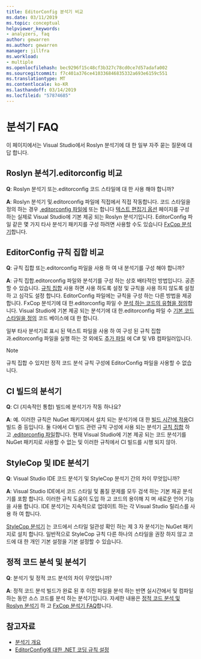 ```yaml
---
title: EditorConfig 분석기 비교
ms.date: 03/11/2019
ms.topic: conceptual
helpviewer_keywords:
- analyzers, faq
author: gewarren
ms.author: gewarren
manager: jillfra
ms.workload:
- multiple
ms.openlocfilehash: bec9296f15c48cf3b327c78cd0ce7d57adafa002
ms.sourcegitcommit: f7c401a376ce410336846835332a693e6159c551
ms.translationtype: MT
ms.contentlocale: ko-KR
ms.lasthandoff: 03/14/2019
ms.locfileid: "57874685"
---
```

# <a name="analyzers-faq"></a>분석기 FAQ

이 페이지에서는 Visual Studio에서 Roslyn 분석기에 대 한 일부 자주 묻는 질문에 대답 합니다.

## <a name="roslyn-analyzers-versus-editorconfig"></a>Roslyn 분석기.editorconfig 비교

**Q**: Roslyn 분석기 또는.editorconfig 코드 스타일에 대 한 사용 해야 합니까?

**A**: Roslyn 분석기 및.editorconfig 파일에 직접에서 직접 작동합니다. 코드 스타일을 정의 하는 경우 [.editorconfig 파일에](../ide/editorconfig-code-style-settings-reference.md) 또는 합니다 [텍스트 편집기 옵션](../ide/code-styles-and-quick-actions.md) 페이지를 구성 하는 실제로 Visual Studio에 기본 제공 되는 Roslyn 분석기입니다. EditorConfig 파일 같은 몇 가지 타사 분석기 패키지를 구성 하려면 사용할 수도 있습니다 [FxCop 분석기](configure-fxcop-analyzers.md)합니다.

## <a name="editorconfig-versus-rule-sets"></a>EditorConfig 규칙 집합 비교

**Q**: 규칙 집합 또는.editorconfig 파일을 사용 하 여 내 분석기를 구성 해야 합니까?

**A**: 규칙 집합.editorconfig 파일와 분석기를 구성 하는 상호 배타적인 방법입니다. 공존할 수 있습니다. [규칙 집합](analyzer-rule-sets.md) 사용 하면 사용 하도록 설정 및 규칙을 사용 하지 않도록 설정 하 고 심각도 설정 합니다. EditorConfig 파일에는 규칙을 구성 하는 다른 방법을 제공 합니다. FxCop 분석기에 대 한.editorconfig 파일 수 [분석 하는 코드의 유형을 정의](fxcop-analyzer-options.md)합니다. Visual Studio에 기본 제공 되는 분석기에 대 한.editorconfig 파일 수 [기본 코드 스타일을 정의](../ide/editorconfig-code-style-settings-reference.md) 코드 베이스에 대 한 합니다.

일부 타사 분석기로 표시 된 텍스트 파일을 사용 하 여 구성 된 규칙 집합과.editorconfig 파일을 실행 하는 것 외에도 [추가 파일](../ide/build-actions.md#build-action-values) 에 C# 및 VB 컴파일러입니다.

> [!NOTE]
> 규칙 집합 수 있지만 정적 코드 분석 규칙 구성에 EditorConfig 파일을 사용할 수 없습니다.

## <a name="analyzers-in-ci-builds"></a>CI 빌드의 분석기

**Q**: CI (지속적인 통합) 빌드에 분석기가 작동 하나요?

**A**: 예. 이러한 규칙은 NuGet 패키지에서 설치 되는 분석기에 대 한 [빌드 시간에 적용](roslyn-analyzers-overview.md#build-errors)CI 빌드 중 등입니다. 둘 다에서 CI 빌드 관련 규칙 구성에 사용 되는 분석기 [규칙 집합](analyzer-rule-sets.md) 하 고 [.editorconfig 파일](configure-fxcop-analyzers.md)합니다. 현재 Visual Studio에 기본 제공 되는 코드 분석기를 NuGet 패키지로 사용할 수 없는 및 이러한 규칙에서 CI 빌드를 시행 되지 않아.

## <a name="ide-analyzers-versus-stylecop"></a>StyleCop 및 IDE 분석기

**Q**: Visual Studio IDE 코드 분석기 및 StyleCop 분석기 간의 차이 무엇입니까?

**A**: Visual Studio IDE에서 코드 스타일 및 품질 문제를 모두 검색 하는 기본 제공 분석기를 포함 합니다. 이러한 규칙 도움이 도입 하 고 코드의 용이해 지 며 새로운 언어 기능을 사용 합니다. IDE 분석기는 지속적으로 업데이트 하는 각 Visual Studio 릴리스를 사용 하 여 합니다.

[StyleCop 분석기](https://github.com/DotNetAnalyzers/StyleCopAnalyzers) 는 코드에서 스타일 일관성 확인 하는 제 3 자 분석기는 NuGet 패키지로 설치 합니다. 일반적으로 StyleCop 규칙 다른 하나의 스타일을 권장 하지 않고 코드에 대 한 개인 기본 설정을 기본 설정할 수 있습니다.

## <a name="analyzers-versus-static-code-analysis"></a>정적 코드 분석 및 분석기

**Q**: 분석기 및 정적 코드 분석의 차이 무엇입니까?

**A**: 정적 코드 분석 빌드가 완료 된 후 이진 파일을 분석 하는 반면 실시간에서 및 컴파일하는 동안 소스 코드를 분석 하는 분석기입니다. 자세한 내용은 [정적 코드 분석 및 Roslyn 분석기](roslyn-analyzers-overview.md#roslyn-analyzers-vs-static-code-analysis) 하 고 [FxCop 분석기 FAQ](fxcop-analyzers-faq.md)합니다.

## <a name="see-also"></a>참고자료

- [분석기 개요](roslyn-analyzers-overview.md)
- [EditorConfig에 대한 .NET 코딩 규칙 설정](../ide/editorconfig-code-style-settings-reference.md)